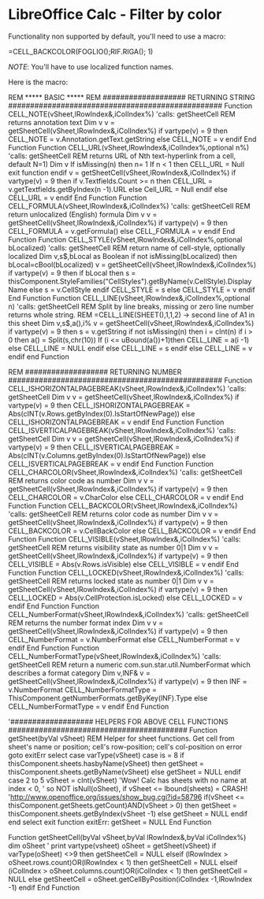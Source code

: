 # LibreOffice Calc - Filter by color

Functionality non supported by default, you'll need to use a macro:

  =CELL_BACKCOLOR(FOGLIO();RIF.RIGA(); 1)
  
*NOTE*: You'll have to use localized function names.


Here is the macro:

<file basic>
REM  *****  BASIC  *****
REM ################### RETURNING STRING #################################################
Function CELL_NOTE(vSheet,lRowIndex&,iColIndex%)
'calls: getSheetCell
REM returns annotation text
Dim v
   v = getSheetCell(vSheet,lRowIndex&,iColIndex%)
   if vartype(v) = 9 then
      CELL_NOTE = v.Annotation.getText.getString
   else
      CELL_NOTE = v
   endif
End Function
Function CELL_URL(vSheet,lRowIndex&,iColIndex%,optional n%)
'calls: getSheetCell
REM returns URL of Nth text-hyperlink from a cell, default N=1)
Dim v
   If isMissing(n) then n= 1
   If n < 1 then
      CELL_URL = Null
      exit function
   endif
   v = getSheetCell(vSheet,lRowIndex&,iColIndex%)
   if vartype(v) = 9 then
      if v.Textfields.Count >= n  then 
         CELL_URL = v.getTextfields.getByIndex(n -1).URL 
      else
         Cell_URL = Null
      endif
   else
      CELL_URL = v
   endif
End Function
Function CELL_FORMULA(vSheet,lRowIndex&,iColIndex%)
'calls: getSheetCell
REM return unlocalized (English) formula
Dim v
   v = getSheetCell(vSheet,lRowIndex&,iColIndex%)
   if vartype(v) = 9 then
      CELL_FORMULA = v.getFormula()
   else
      CELL_FORMULA = v
   endif
End Function
Function CELL_STYLE(vSheet,lRowIndex&,iColIndex%,optional bLocalized)
'calls: getSheetCell
REM return name of cell-style, optionally localized
Dim v,s$,bLocal as Boolean
   if not isMissing(bLocalized) then bLocal=cBool(bLocalized)
   v = getSheetCell(vSheet,lRowIndex&,iColIndex%)
   if vartype(v) = 9 then
      if bLocal then
         s = thisComponent.StyleFamilies("CellStyles").getByName(v.CellStyle).DisplayName
      else
         s = v.CellStyle
      endif
      CELL_STYLE = s
   else
      CELL_STYLE = v
   endif
End Function
Function CELL_LINE(vSheet,lRowIndex&,iColIndex%,optional n)
'calls: getSheetCell
REM Split by line breaks, missing or zero line number returns whole string.
REM =CELL_LINE(SHEET(),1,1,2) -> second line of A1 in this sheet
Dim v,s$,a(),i%
   v = getSheetCell(vSheet,lRowIndex&,iColIndex%)
   if vartype(v) = 9 then
      s = v.getString
      if not isMissing(n) then i = cInt(n)
      if i > 0 then
         a() = Split(s,chr(10))
         If (i <= uBound(a())+1)then
            CELL_LINE = a(i -1)
         else
            CELL_LINE = NULL
         endif
      else
         CELL_LINE = s
      endif
   else
      CELL_LINE = v
   endif
end Function

REM ################### RETURNING NUMBER #################################################
Function CELL_ISHORIZONTALPAGEBREAK(vSheet,lRowIndex&,iColIndex%)
'calls: getSheetCell
Dim v
   v = getSheetCell(vSheet,lRowIndex&,iColIndex%)
   if vartype(v) = 9 then
      CELL_ISHORIZONTALPAGEBREAK = Abs(cINT(v.Rows.getByIndex(0).IsStartOfNewPage))
   else
      CELL_ISHORIZONTALPAGEBREAK = v
   endif
End Function
Function CELL_ISVERTICALPAGEBREAK(vSheet,lRowIndex&,iColIndex%)
'calls: getSheetCell
Dim v
   v = getSheetCell(vSheet,lRowIndex&,iColIndex%)
   if vartype(v) = 9 then
      CELL_ISVERTICALPAGEBREAK = Abs(cINT(v.Columns.getByIndex(0).IsStartOfNewPage))
   else
      CELL_ISVERTICALPAGEBREAK = v
   endif
End Function
Function CELL_CHARCOLOR(vSheet,lRowIndex&,iColIndex%)
'calls: getSheetCell
REM returns color code as number
Dim v
   v = getSheetCell(vSheet,lRowIndex&,iColIndex%)
   if vartype(v) = 9 then
      CELL_CHARCOLOR = v.CharColor
   else
      CELL_CHARCOLOR = v
   endif
End Function
Function CELL_BACKCOLOR(vSheet,lRowIndex&,iColIndex%)
'calls: getSheetCell
REM returns color code as number
Dim v
   v = getSheetCell(vSheet,lRowIndex&,iColIndex%)
   if vartype(v) = 9 then
      CELL_BACKCOLOR = v.CellBackColor
   else
      CELL_BACKCOLOR = v
   endif
End Function
Function CELL_VISIBLE(vSheet,lRowIndex&,iColIndex%)
'calls: getSheetCell
REM returns visibility state as number 0|1
Dim v
   v = getSheetCell(vSheet,lRowIndex&,iColIndex%)
   if vartype(v) = 9 then
      CELL_VISIBLE = Abs(v.Rows.isVisible)
   else
      CELL_VISIBLE = v
   endif
End Function
Function CELL_LOCKED(vSheet,lRowIndex&,iColIndex%)
'calls: getSheetCell
REM returns locked state as number 0|1
Dim v
   v = getSheetCell(vSheet,lRowIndex&,iColIndex%)
   if vartype(v) = 9 then
      CELL_LOCKED = Abs(v.CellProtection.isLocked)
   else
      CELL_LOCKED = v
   endif
End Function
Function CELL_NumberFormat(vSheet,lRowIndex&,iColIndex%)
'calls: getSheetCell
REM returns the number format index
Dim v
   v = getSheetCell(vSheet,lRowIndex&,iColIndex%)
   if vartype(v) = 9 then
      CELL_NumberFormat = v.NumberFormat
   else
      CELL_NumberFormat = v
   endif
End Function
Function CELL_NumberFormatType(vSheet,lRowIndex&,iColIndex%)
'calls: getSheetCell
REM return a numeric com.sun.star.util.NumberFormat which describes a format category
Dim v,lNF&
   v = getSheetCell(vSheet,lRowIndex&,iColIndex%)
   if vartype(v) = 9 then
      lNF = v.NumberFormat
      CELL_NumberFormatType = ThisComponent.getNumberFormats.getByKey(lNF).Type
   else
      CELL_NumberFormatType = v
   endif
End Function

'################### HELPERS FOR ABOVE CELL FUNCTIONS #########################################
Function getSheet(byVal vSheet)
REM Helper for sheet functions. Get cell from sheet's name or position; cell's row-position; cell's col-position
on error goto exitErr
   select case varType(vSheet)
   case is = 8
      if thisComponent.sheets.hasbyName(vSheet) then
         getSheet = thisComponent.sheets.getByName(vSheet)
      else
         getSheet = NULL
      endif
   case 2 to 5
      vSheet = cInt(vSheet)
      'Wow! Calc has sheets with no name at index < 0,
      ' so NOT isNull(oSheet), if vSheet <= lbound(sheets) = CRASH!
      'http://www.openoffice.org/issues/show_bug.cgi?id=58796
      if(vSheet <= thisComponent.getSheets.getCount)AND(vSheet > 0) then
         getSheet = thisComponent.sheets.getByIndex(vSheet -1)
      else
         getSheet = NULL
      endif
   end select
exit function
exitErr:
getSheet = NULL
End Function

Function getSheetCell(byVal vSheet,byVal lRowIndex&,byVal iColIndex%)
dim oSheet
'   print vartype(vsheet)
   oSheet = getSheet(vSheet)
   if varType(oSheet) <>9 then
      getSheetCell = NULL
   elseif (lRowIndex > oSheet.rows.count)OR(lRowIndex < 1) then
      getSheetCell = NULL
   elseif (iColIndex > oSheet.columns.count)OR(iColIndex < 1) then
      getSheetCell = NULL
   else
      getSheetCell = oSheet.getCellByPosition(iColIndex -1,lRowIndex -1)
   endif
End Function
</file>
